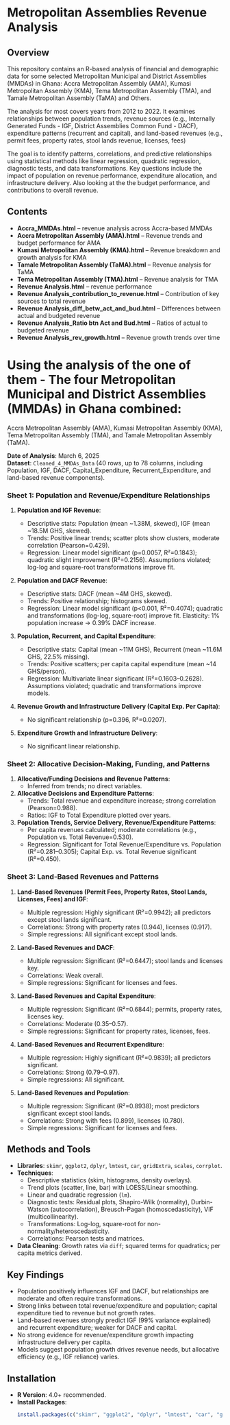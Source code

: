# Metropolitan Assemblies Revenue Analysis  
## Overview
This repository contains an R-based analysis of financial and demographic data for some selected  Metropolitan Municipal and District Assemblies (MMDAs) in Ghana: Accra Metropolitan Assembly (AMA), Kumasi Metropolitan Assembly (KMA), Tema Metropolitan Assembly (TMA), and Tamale Metropolitan Assembly (TaMA) and Others.

The analysis for most covers years from 2012  to 2022. It  examines relationships between population trends, revenue sources (e.g., Internally Generated Funds - IGF, District Assemblies Common Fund - DACF), expenditure patterns (recurrent and capital), and  land-based revenues (e.g., permit fees, property rates, stool lands revenue, licenses, fees)

The goal is to identify patterns, correlations, and predictive relationships using statistical methods like linear regression, quadratic regression, diagnostic tests, and data transformations. Key questions include the impact of population on revenue performance, expenditure allocation, and infrastructure delivery. Also looking at the the budget performance, and contributions to overall revenue.

## Contents  

- **Accra_MMDAs.html** –  revenue analysis across Accra-based MMDAs  
- **Accra Metropolitan Assembly (AMA).html** – Revenue trends and budget performance for AMA  
- **Kumasi Metropolitan Assembly (KMA).html** – Revenue breakdown and growth analysis for KMA  
- **Tamale Metropolitan Assembly (TaMA).html** – Revenue analysis for TaMA  
- **Tema Metropolitan Assembly (TMA).html** – Revenue analysis for TMA  
- **Revenue Analysis.html** –  revenue performance  
- **Revenue Analysis_contribution_to_revenue.html** – Contribution of key sources to total revenue  
- **Revenue Analysis_diff_betw_act_and_bud.html** – Differences between actual and budgeted revenue  
- **Revenue Analysis_Ratio btn Act and Bud.html** – Ratios of actual to budgeted revenue  
- **Revenue Analysis_rev_growth.html** – Revenue growth trends over time  






# Using the analysis of the one of them - The four Metropolitan Municipal and District Assemblies (MMDAs) in Ghana combined:
Accra Metropolitan Assembly (AMA), Kumasi Metropolitan Assembly (KMA), Tema Metropolitan Assembly (TMA), and Tamale Metropolitan Assembly (TaMA). 

**Date of Analysis**: March 6, 2025  
**Dataset**: `Cleaned_4_MMDAs_Data` (40 rows, up to 78 columns, including Population, IGF, DACF, Capital_Expenditure, Recurrent_Expenditure, and land-based revenue components).


### Sheet 1: Population and Revenue/Expenditure Relationships
1. **Population and IGF Revenue**:
   - Descriptive stats: Population (mean ~1.38M, skewed), IGF (mean ~18.5M GHS, skewed).
   - Trends: Positive linear trends; scatter plots show clusters, moderate correlation (Pearson=0.429).
   - Regression: Linear model significant (p=0.0057, R²=0.1843); quadratic slight improvement (R²=0.2156). Assumptions violated; log-log and square-root transformations improve fit.

2. **Population and DACF Revenue**:
   - Descriptive stats: DACF (mean ~4M GHS, skewed).
   - Trends: Positive relationship; histograms skewed.
   - Regression: Linear model significant (p<0.001, R²=0.4074); quadratic and transformations (log-log, square-root) improve fit. Elasticity: 1% population increase → 0.39% DACF increase.

3. **Population, Recurrent, and Capital Expenditure**:
   - Descriptive stats: Capital (mean ~11M GHS), Recurrent (mean ~11.6M GHS, 22.5% missing).
   - Trends: Positive scatters; per capita capital expenditure (mean ~14 GHS/person).
   - Regression: Multivariate linear significant (R²=0.1603–0.2628). Assumptions violated; quadratic and transformations improve models.

4. **Revenue Growth and Infrastructure Delivery (Capital Exp. Per Capita)**:
   - No significant relationship (p=0.396, R²=0.0207).

5. **Expenditure Growth and Infrastructure Delivery**:
   - No significant linear relationship.

### Sheet 2: Allocative Decision-Making, Funding, and Patterns
1. **Allocative/Funding Decisions and Revenue Patterns**:
   - Inferred from trends; no direct variables.
2. **Allocative Decisions and Expenditure Patterns**:
   - Trends: Total revenue and expenditure increase; strong correlation (Pearson=0.988).
   - Ratios: IGF to Total Expenditure plotted over years.
3. **Population Trends, Service Delivery, Revenue/Expenditure Patterns**:
   - Per capita revenues calculated; moderate correlations (e.g., Population vs. Total Revenue=0.530).
   - Regression: Significant for Total Revenue/Expenditure vs. Population (R²=0.281–0.305); Capital Exp. vs. Total Revenue significant (R²=0.450).

### Sheet 3: Land-Based Revenues and Patterns
1. **Land-Based Revenues (Permit Fees, Property Rates, Stool Lands, Licenses, Fees) and IGF**:
   - Multiple regression: Highly significant (R²=0.9942); all predictors except stool lands significant.
   - Correlations: Strong with property rates (0.944), licenses (0.917).
   - Simple regressions: All significant except stool lands.

2. **Land-Based Revenues and DACF**:
   - Multiple regression: Significant (R²=0.6447); stool lands and licenses key.
   - Correlations: Weak overall.
   - Simple regressions: Significant for licenses and fees.

3. **Land-Based Revenues and Capital Expenditure**:
   - Multiple regression: Significant (R²=0.6844); permits, property rates, licenses key.
   - Correlations: Moderate (0.35–0.57).
   - Simple regressions: Significant for property rates, licenses, fees.

4. **Land-Based Revenues and Recurrent Expenditure**:
   - Multiple regression: Highly significant (R²=0.9839); all predictors significant.
   - Correlations: Strong (0.79–0.97).
   - Simple regressions: All significant.

5. **Land-Based Revenues and Population**:
   - Multiple regression: Significant (R²=0.8938); most predictors significant except stool lands.
   - Correlations: Strong with fees (0.899), licenses (0.780).
   - Simple regressions: Significant for licenses and fees.

## Methods and Tools
- **Libraries**: `skimr`, `ggplot2`, `dplyr`, `lmtest`, `car`, `gridExtra`, `scales`, `corrplot`.
- **Techniques**:
  - Descriptive statistics (skim, histograms, density overlays).
  - Trend plots (scatter, line, bar) with LOESS/Linear smoothing.
  - Linear and quadratic regression (`lm`).
  - Diagnostic tests: Residual plots, Shapiro-Wilk (normality), Durbin-Watson (autocorrelation), Breusch-Pagan (homoscedasticity), VIF (multicollinearity).
  - Transformations: Log-log, square-root for non-normality/heteroscedasticity.
  - Correlations: Pearson tests and matrices.
- **Data Cleaning**: Growth rates via `diff`; squared terms for quadratics; per capita metrics derived.

## Key Findings
- Population positively influences IGF and DACF, but relationships are moderate and often require transformations.
- Strong links between total revenue/expenditure and population; capital expenditure tied to revenue but not growth rates.
- Land-based revenues strongly predict IGF (99% variance explained) and recurrent expenditure; weaker for DACF and capital.
- No strong evidence for revenue/expenditure growth impacting infrastructure delivery per capita.
- Models suggest population growth drives revenue needs, but allocative efficiency (e.g., IGF reliance) varies.

## Installation
- **R Version**: 4.0+ recommended.
- **Install Packages**:
  ```R
  install.packages(c("skimr", "ggplot2", "dplyr", "lmtest", "car", "gridExtra", "scales", "corrplot"))
